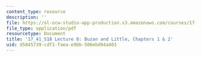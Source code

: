 ```yaml
---
content_type: resource
description: ''
file: https://ol-ocw-studio-app-production.s3.amazonaws.com/courses/17-41-introduction-to-international-relations-spring-2018/d5845739cdf1faeae9bb506ebd94a403_MIT17_41S18_lec8.pdf
file_type: application/pdf
resourcetype: Document
title: '17_41_S18 Lecture 8: Buzan and Little, Chapters 1 & 2'
uid: d5845739-cdf1-faea-e9bb-506ebd94a403
---
```

